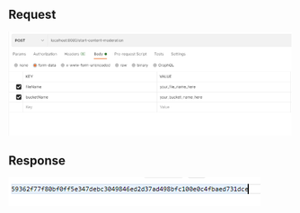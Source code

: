 ## Request

![Request](image/StartContentModerationRequest.png)

## Response

![Response](image/StartContentModerationResponse.png)

